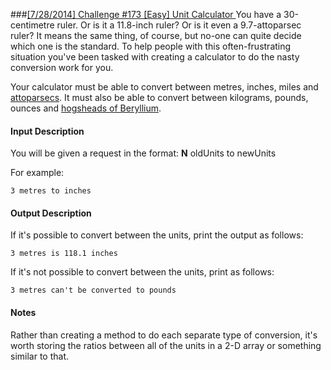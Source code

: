 ###[[7/28/2014] Challenge #173 [Easy] Unit Calculator ](http://www.reddit.com/r/dailyprogrammer/comments/2bxntq/7282014_challenge_173_easy_unit_calculator/)
You have a 30-centimetre ruler. Or is it a 11.8-inch ruler? Or is it even a 9.7-attoparsec ruler? It means the same thing, of course, but no-one can quite decide which one is the standard. To help people with this often-frustrating situation you've been tasked with creating a calculator to do the nasty conversion work for you.

Your calculator must be able to convert between metres, inches, miles and [attoparsecs](https://www.google.com/search?q=attoparsec). It must also be able to convert between kilograms, pounds, ounces and [hogsheads of Beryllium](http://www.wolframalpha.com/input/?i=mass+of+1+hogshead+of+berylliumm).

#### Input Description

You will be given a request in the format: **N** oldUnits to newUnits

For example:

    3 metres to inches

#### Output Description

If it's possible to convert between the units, print the output as follows:

    3 metres is 118.1 inches

If it's not possible to convert between the units, print as follows:

    3 metres can't be converted to pounds

#### Notes

Rather than creating a method to do each separate type of conversion, it's worth storing the ratios between all of the units in a 2-D array or something similar to that.
